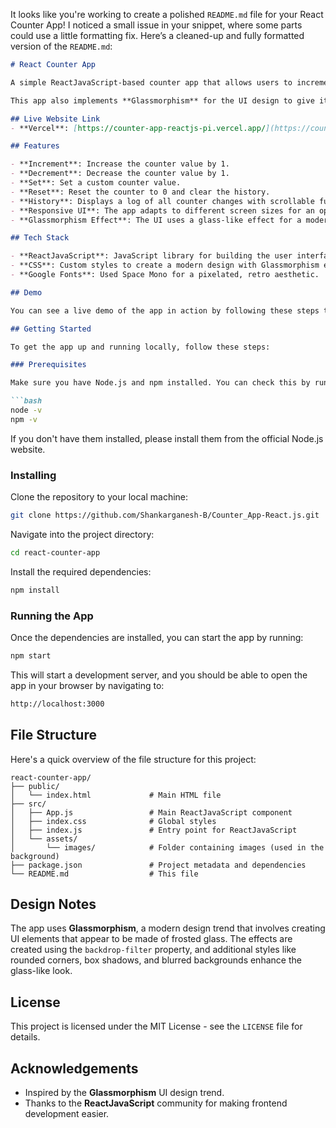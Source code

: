 It looks like you're working to create a polished `README.md` file for your React Counter App! I noticed a small issue in your snippet, where some parts could use a little formatting fix. Here’s a cleaned-up and fully formatted version of the `README.md`:

```markdown
# React Counter App

A simple ReactJavaScript-based counter app that allows users to increment, decrement, and set a custom value for a counter. The app maintains a history of all actions performed, providing a clear, scrollable view of past counter states.

This app also implements **Glassmorphism** for the UI design to give it a modern, sleek look.

## Live Website Link
- **Vercel**: [https://counter-app-reactjs-pi.vercel.app/](https://counter-app-reactjs-pi.vercel.app/)

## Features

- **Increment**: Increase the counter value by 1.
- **Decrement**: Decrease the counter value by 1.
- **Set**: Set a custom counter value.
- **Reset**: Reset the counter to 0 and clear the history.
- **History**: Displays a log of all counter changes with scrollable functionality when content overflows.
- **Responsive UI**: The app adapts to different screen sizes for an optimal viewing experience.
- **Glassmorphism Effect**: The UI uses a glass-like effect for a modern and aesthetically pleasing design.

## Tech Stack

- **ReactJavaScript**: JavaScript library for building the user interface.
- **CSS**: Custom styles to create a modern design with Glassmorphism effects.
- **Google Fonts**: Used Space Mono for a pixelated, retro aesthetic.

## Demo

You can see a live demo of the app in action by following these steps to run it locally (details below).

## Getting Started

To get the app up and running locally, follow these steps:

### Prerequisites

Make sure you have Node.js and npm installed. You can check this by running the following commands:

```bash
node -v
npm -v
```

If you don't have them installed, please install them from the official Node.js website.

### Installing

Clone the repository to your local machine:

```bash
git clone https://github.com/Shankarganesh-B/Counter_App-React.js.git
```

Navigate into the project directory:

```bash
cd react-counter-app
```

Install the required dependencies:

```bash
npm install
```

### Running the App

Once the dependencies are installed, you can start the app by running:

```bash
npm start
```

This will start a development server, and you should be able to open the app in your browser by navigating to:

```bash
http://localhost:3000
```

## File Structure

Here's a quick overview of the file structure for this project:

```plaintext
react-counter-app/
├── public/
│   └── index.html             # Main HTML file  
├── src/
│   ├── App.js                 # Main ReactJavaScript component
│   ├── index.css              # Global styles
│   ├── index.js               # Entry point for ReactJavaScript
│   └── assets/
│       └── images/            # Folder containing images (used in the background)
├── package.json               # Project metadata and dependencies
└── README.md                  # This file
```

## Design Notes

The app uses **Glassmorphism**, a modern design trend that involves creating UI elements that appear to be made of frosted glass. The effects are created using the `backdrop-filter` property, and additional styles like rounded corners, box shadows, and blurred backgrounds enhance the glass-like look.

## License

This project is licensed under the MIT License - see the `LICENSE` file for details.

## Acknowledgements

- Inspired by the **Glassmorphism** UI design trend.
- Thanks to the **ReactJavaScript** community for making frontend development easier.
